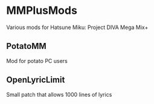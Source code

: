 # MMPlusMods
Various mods for Hatsune Miku: Project DIVA Mega Mix+

## PotatoMM
Mod for potato PC users

## OpenLyricLimit
Small patch that allows 1000 lines of lyrics
